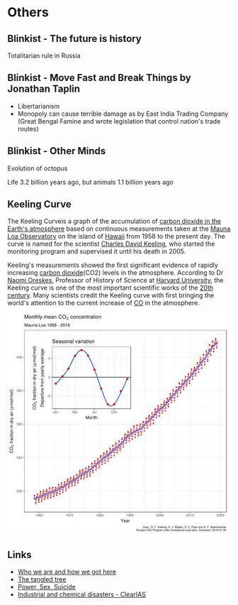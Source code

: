# Others

## Blinkist - The future is history

Totalitarian rule in Russia

## Blinkist - Move Fast and Break Things by Jonathan Taplin

- Libertarianism
- Monopoly can cause terrible damage as by East India Trading Company (Great Bengal Famine and wrote legislation that control nation's trade routes)

## Blinkist - Other Minds

Evolution of octopus

Life 3.2 billion years ago, but animals 1.1 billion years ago

## Keeling Curve

The Keeling Curveis a graph of the accumulation of [carbon dioxide in the Earth's atmosphere](https://en.wikipedia.org/wiki/Carbon_dioxide_in_Earth%27s_atmosphere) based on continuous measurements taken at the [Mauna Loa Observatory](https://en.wikipedia.org/wiki/Mauna_Loa_Observatory) on the island of [Hawaii](https://en.wikipedia.org/wiki/Hawaii) from 1958 to the present day. The curve is named for the scientist [Charles David Keeling](https://en.wikipedia.org/wiki/Charles_David_Keeling), who started the monitoring program and supervised it until his death in 2005.

Keeling's measurements showed the first significant evidence of rapidly increasing [carbon dioxide](https://en.wikipedia.org/wiki/Carbon_dioxide)(CO2) levels in the atmosphere. According to Dr [Naomi Oreskes](https://en.wikipedia.org/wiki/Naomi_Oreskes), Professor of History of Science at [Harvard University](https://en.wikipedia.org/wiki/Harvard_University), the Keeling curve is one of the most important scientific works of the [20th century](https://en.wikipedia.org/wiki/20th_century). Many scientists credit the Keeling curve with first bringing the world's attention to the current increase of [CO](https://en.wikipedia.org/wiki/Carbon_dioxide) in the atmosphere.

![image](../../media/history-Others-image1.jpg)

## Links

- [Who we are and how we got here](../../book-summaries/who-we-are-and-how-we-got-here)
- [The tangled tree](../../book-summaries/the-tangled-tree)
- [Power, Sex, Suicide](../../book-summaries/power-sex-suicide)
- [Industrial and chemical disasters - ClearIAS](https://www.clearias.com/industrial-and-chemical-disasters/)
